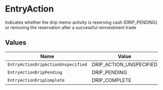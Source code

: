 # EntryAction

Indicates whether the drip memo activity is reserving cash (DRIP_PENDING) or removing the reservation after a successful reinvestment trade


## Values

| Name                               | Value                              |
| ---------------------------------- | ---------------------------------- |
| `EntryActionDripActionUnspecified` | DRIP_ACTION_UNSPECIFIED            |
| `EntryActionDripPending`           | DRIP_PENDING                       |
| `EntryActionDripComplete`          | DRIP_COMPLETE                      |